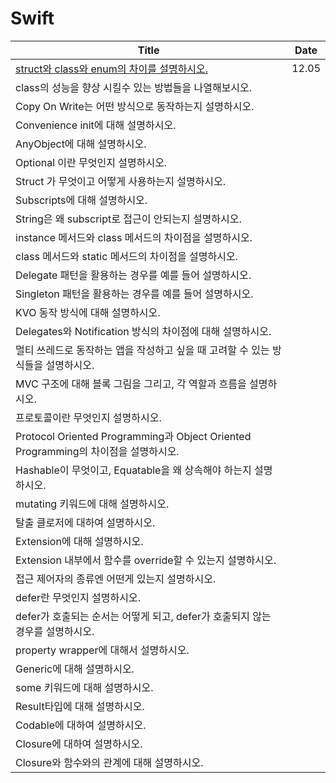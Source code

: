 # Swift

| Title                                                                                                    | Date  |
| -------------------------------------------------------------------------------------------------------- | ----- |
| [struct와 class와 enum의 차이를 설명하시오.](https://github.com/hogumachu/TIL/blob/main/Swift/Struct_Class_Enum.md) | 12.05 |
| class의 성능을 향상 시킬수 있는 방법들을 나열해보시오.                                                                        |       |
| Copy On Write는 어떤 방식으로 동작하는지 설명하시오.                                                                      |       |
| Convenience init에 대해 설명하시오.                                                                              |       |
| AnyObject에 대해 설명하시오.                                                                                     |       |
| Optional 이란 무엇인지 설명하시오.                                                                                  |       |
| Struct 가 무엇이고 어떻게 사용하는지 설명하시오.                                                                           |       |
| Subscripts에 대해 설명하시오.                                                                                    |       |
| String은 왜 subscript로 접근이 안되는지 설명하시오.                                                                     |       |
| instance 메서드와 class 메서드의 차이점을 설명하시오.                                                                     |       |
| class 메서드와 static 메서드의 차이점을 설명하시오.                                                                       |       |
| Delegate 패턴을 활용하는 경우를 예를 들어 설명하시오.                                                                       |       |
| Singleton 패턴을 활용하는 경우를 예를 들어 설명하시오.                                                                      |       |
| KVO 동작 방식에 대해 설명하시오.                                                                                     |       |
| Delegates와 Notification 방식의 차이점에 대해 설명하시오.                                                               |       |
| 멀티 쓰레드로 동작하는 앱을 작성하고 싶을 때 고려할 수 있는 방식들을 설명하시오.                                                           |       |
| MVC 구조에 대해 블록 그림을 그리고, 각 역할과 흐름을 설명하시오.                                                                  |       |
| 프로토콜이란 무엇인지 설명하시오.                                                                                       |       |
| Protocol Oriented Programming과 Object Oriented Programming의 차이점을 설명하시오.                                  |       |
| Hashable이 무엇이고, Equatable을 왜 상속해야 하는지 설명하시오.                                                             |       |
| mutating 키워드에 대해 설명하시오.                                                                                  |       |
| 탈출 클로저에 대하여 설명하시오.                                                                                       |       |
| Extension에 대해 설명하시오.                                                                                     |       |
| Extension 내부에서 함수를 override할 수 있는지 설명하시오.                                                                |       |
| 접근 제어자의 종류엔 어떤게 있는지 설명하시오.                                                                               |       |
| defer란 무엇인지 설명하시오.                                                                                       |       |
| defer가 호출되는 순서는 어떻게 되고, defer가 호출되지 않는 경우를 설명하시오.                                                        |       |
| property wrapper에 대해서 설명하시오.                                                                             |       |
| Generic에 대해 설명하시오.                                                                                       |       |
| some 키워드에 대해 설명하시오.                                                                                      |       |
| Result타입에 대해 설명하시오.                                                                                      |       |
| Codable에 대하여 설명하시오.                                                                                      |       |
| Closure에 대하여 설명하시오.                                                                                      |       |
| Closure와 함수와의 관계에 대해 설명하시오.                                                                              |       |
